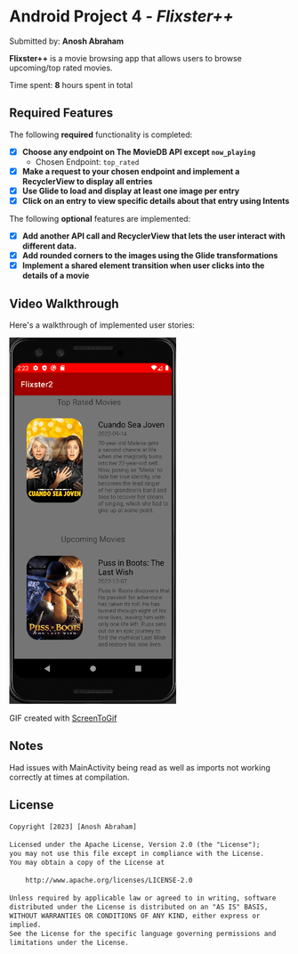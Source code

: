 # Android Project 4 - *Flixster++*

Submitted by: **Anosh Abraham**

**Flixster++** is a movie browsing app that allows users to browse upcoming/top rated movies.

Time spent: **8** hours spent in total

## Required Features

The following **required** functionality is completed:

- [x] **Choose any endpoint on The MovieDB API except `now_playing`**
  - Chosen Endpoint: `top_rated`
- [x] **Make a request to your chosen endpoint and implement a RecyclerView to display all entries**
- [x] **Use Glide to load and display at least one image per entry**
- [x] **Click on an entry to view specific details about that entry using Intents**

The following **optional** features are implemented:

- [x] **Add another API call and RecyclerView that lets the user interact with different data.** 
- [x] **Add rounded corners to the images using the Glide transformations**
- [x] **Implement a shared element transition when user clicks into the details of a movie**

## Video Walkthrough

Here's a walkthrough of implemented user stories:

<img src='https://github.com/A-Abra/Flixster2/blob/master/Flixster2.gif' title='Video Walkthrough' width='' alt='Video Walkthrough' />

GIF created with [ScreenToGif](https://www.screentogif.com/)

## Notes

Had issues with MainActivity being read as well as imports not working correctly at times at compilation.

## License

    Copyright [2023] [Anosh Abraham]

    Licensed under the Apache License, Version 2.0 (the "License");
    you may not use this file except in compliance with the License.
    You may obtain a copy of the License at

        http://www.apache.org/licenses/LICENSE-2.0

    Unless required by applicable law or agreed to in writing, software
    distributed under the License is distributed on an "AS IS" BASIS,
    WITHOUT WARRANTIES OR CONDITIONS OF ANY KIND, either express or implied.
    See the License for the specific language governing permissions and
    limitations under the License.
